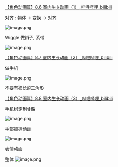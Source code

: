[【角色动画篇】8.6 室内生长动画（1）_哔哩哔哩_bilibili](https://www.bilibili.com/video/BV11H4y1P7RV?vd_source=ebf06d572d5366b5ef7bc5032fefb08d&spm_id_from=333.788.videopod.episodes&p=78)

对齐 : 物体 -> 变换 -> 对齐

![image.png](https://image-1253155090.cos.ap-nanjing.myqcloud.com/202411121011471.png)

Wiggle 做辫子, 系带

![image.png](https://image-1253155090.cos.ap-nanjing.myqcloud.com/202411121102986.png)

[【角色动画篇】8.7 室内生长动画（2）_哔哩哔哩_bilibili](https://www.bilibili.com/video/BV11H4y1P7RV?vd_source=ebf06d572d5366b5ef7bc5032fefb08d&spm_id_from=333.788.videopod.episodes&p=79)

做手机

![image.png](https://image-1253155090.cos.ap-nanjing.myqcloud.com/202411121109838.png)

不要有狭长的三角形

[【角色动画篇】8.8 室内生长动画（3）_哔哩哔哩_bilibili](https://www.bilibili.com/video/BV11H4y1P7RV?vd_source=ebf06d572d5366b5ef7bc5032fefb08d&spm_id_from=333.788.player.switch&p=80)

手机绑定到骨骼

![image.png](https://image-1253155090.cos.ap-nanjing.myqcloud.com/202411121354516.png)

手部抓握动画

![image.png](https://image-1253155090.cos.ap-nanjing.myqcloud.com/202411121404620.png)

表情动画

整体
![image.png](https://image-1253155090.cos.ap-nanjing.myqcloud.com/202411121404367.png)
